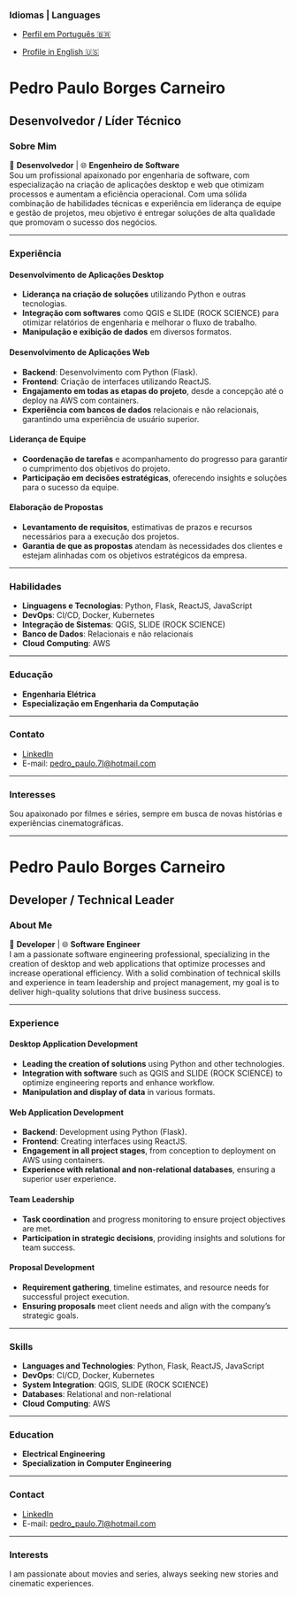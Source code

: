 ### Idiomas | Languages

- [Perfil em Português 🇧🇷](#pedro-paulo-borges-carneiro)


- [Profile in English 🇺🇸](#pedro-paulo-borges-carneiro-1)





# Pedro Paulo Borges Carneiro

## Desenvolvedor / Líder Técnico

### Sobre Mim

🚀 **Desenvolvedor** | 🌐 **Engenheiro de Software**  
Sou um profissional apaixonado por engenharia de software, com especialização na criação de aplicações desktop e web que otimizam processos e aumentam a eficiência operacional. Com uma sólida combinação de habilidades técnicas e experiência em liderança de equipe e gestão de projetos, meu objetivo é entregar soluções de alta qualidade que promovam o sucesso dos negócios.

---

### Experiência

#### Desenvolvimento de Aplicações Desktop
- **Liderança na criação de soluções** utilizando Python e outras tecnologias.
- **Integração com softwares** como QGIS e SLIDE (ROCK SCIENCE) para otimizar relatórios de engenharia e melhorar o fluxo de trabalho.
- **Manipulação e exibição de dados** em diversos formatos.

#### Desenvolvimento de Aplicações Web
- **Backend**: Desenvolvimento com Python (Flask).
- **Frontend**: Criação de interfaces utilizando ReactJS.
- **Engajamento em todas as etapas do projeto**, desde a concepção até o deploy na AWS com containers.
- **Experiência com bancos de dados** relacionais e não relacionais, garantindo uma experiência de usuário superior.

#### Liderança de Equipe
- **Coordenação de tarefas** e acompanhamento do progresso para garantir o cumprimento dos objetivos do projeto.
- **Participação em decisões estratégicas**, oferecendo insights e soluções para o sucesso da equipe.

#### Elaboração de Propostas
- **Levantamento de requisitos**, estimativas de prazos e recursos necessários para a execução dos projetos.
- **Garantia de que as propostas** atendam às necessidades dos clientes e estejam alinhadas com os objetivos estratégicos da empresa.

---

### Habilidades

- **Linguagens e Tecnologias**: Python, Flask, ReactJS, JavaScript
- **DevOps**: CI/CD, Docker, Kubernetes
- **Integração de Sistemas**: QGIS, SLIDE (ROCK SCIENCE)
- **Banco de Dados**: Relacionais e não relacionais
- **Cloud Computing**: AWS

---

### Educação

- **Engenharia Elétrica**
- **Especialização em Engenharia da Computação**

---

### Contato

- [LinkedIn](https://www.linkedin.com/in/pedrop7l/)
- E-mail: [pedro_paulo.7l@hotmail.com](mailto:pedro_paulo.7l@hotmail.com)

---

### Interesses

Sou apaixonado por filmes e séries, sempre em busca de novas histórias e experiências cinematográficas.

---

# Pedro Paulo Borges Carneiro


## Developer / Technical Leader


### About Me

🚀 **Developer** | 🌐 **Software Engineer**  
I am a passionate software engineering professional, specializing in the creation of desktop and web applications that optimize processes and increase operational efficiency. With a solid combination of technical skills and experience in team leadership and project management, my goal is to deliver high-quality solutions that drive business success.

---

### Experience

#### Desktop Application Development
- **Leading the creation of solutions** using Python and other technologies.
- **Integration with software** such as QGIS and SLIDE (ROCK SCIENCE) to optimize engineering reports and enhance workflow.
- **Manipulation and display of data** in various formats.

#### Web Application Development
- **Backend**: Development using Python (Flask).
- **Frontend**: Creating interfaces using ReactJS.
- **Engagement in all project stages**, from conception to deployment on AWS using containers.
- **Experience with relational and non-relational databases**, ensuring a superior user experience.

#### Team Leadership
- **Task coordination** and progress monitoring to ensure project objectives are met.
- **Participation in strategic decisions**, providing insights and solutions for team success.

#### Proposal Development
- **Requirement gathering**, timeline estimates, and resource needs for successful project execution.
- **Ensuring proposals** meet client needs and align with the company’s strategic goals.

---

### Skills

- **Languages and Technologies**: Python, Flask, ReactJS, JavaScript
- **DevOps**: CI/CD, Docker, Kubernetes
- **System Integration**: QGIS, SLIDE (ROCK SCIENCE)
- **Databases**: Relational and non-relational
- **Cloud Computing**: AWS

---

### Education

- **Electrical Engineering**
- **Specialization in Computer Engineering**

---

### Contact

- [LinkedIn](https://www.linkedin.com/in/pedrop7l/)
- E-mail: [pedro_paulo.7l@hotmail.com](mailto:pedro_paulo.7l@hotmail.com)

---

### Interests

I am passionate about movies and series, always seeking new stories and cinematic experiences.
